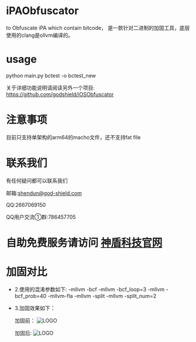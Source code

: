 # iPAObfuscator
to Obfuscate iPA which contain bitcode， 是一款针对二进制的加固工具，底层使用的clang是ollvm编译的。

# usage
python main.py  bctest -o bctest_new

关于详细功能说明请阅读另外一个项目:
https://github.com/godshield/iOSObfuscator
# 注意事项
  目前只支持单架构的arm64的macho文件，还不支持fat file

# 联系我们
  有任何疑问都可以联系我们

  邮箱:shendun@god-shield.com

  QQ:2667069150
  
  QQ用户交流①群:786457705

# 自助免费服务请访问 [神盾科技官网](http://www.god-shield.com)

# 加固对比
* 2.使用的混淆参数如下:
    -mllvm -bcf -mllvm -bcf_loop=3 -mllvm -bcf_prob=40 -mllvm-fla -mllvm -split -mllvm -split_num=2
* 3.加固效果如下：


  加固前：
  ![LOGO](https://github.com/godshield/iPAObfuscator/blob/master/before.png)

  加固后:
  ![LOGO](https://github.com/godshield/iPAObfuscator/blob/master/after.png)
